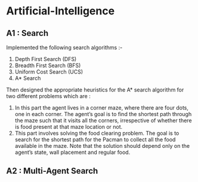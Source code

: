 # Artificial-Intelligence

## A1 :  Search
Implemented the following search algorithms :-
1. Depth First Search (DFS)
2. Breadth First Search (BFS)
3. Uniform Cost Search (UCS)
4. A* Search

Then designed the appropriate heuristics for the A* search algorithm for two different problems which are :
1. In this part the agent lives in a corner maze, where there are four dots, one in each corner. The agent’s goal is to find the shortest path through the maze such that it visits all the corners, irrespective of whether there is food present at that maze location or not.
2. This part involves solving the food clearing problem. The goal is to search for the shortest path for the Pacman to collect all the food available in the maze. Note that the solution should depend only on the agent’s state, wall placement and regular food.

## A2 : Multi-Agent Search
